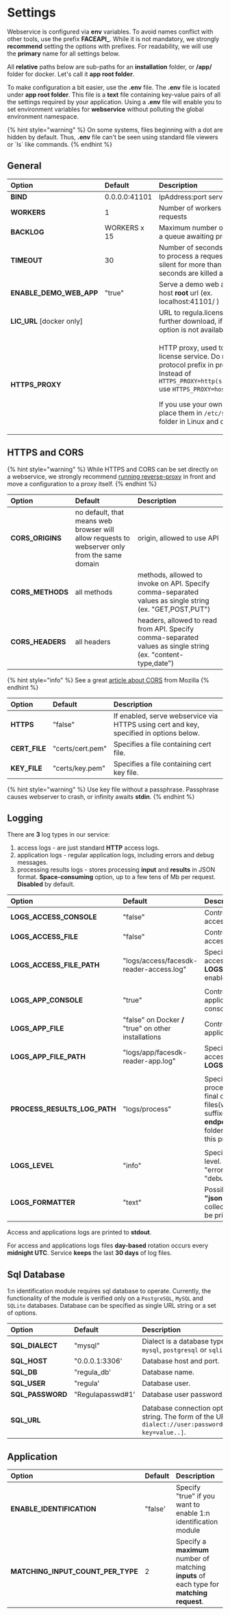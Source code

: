 # Settings

Webservice is configured via **env** variables. To avoid names conflict with other tools, use the prefix **FACEAPI\_**. While it is not mandatory, we strongly **recommend** setting the options with prefixes. For readability, we will use the **primary** name for all settings below.

All **relative** paths below are sub-paths for an **installation** folder, or **/app/** folder for docker. Let's call it **app root folder**.

To make configuration a bit easier, use the **.env** file. The **.env** file is located under **app root folder**. This file is a **text** file containing key-value pairs of all the settings required by your application. Using a **.env** file will enable you to set environment variables for **webservice** without polluting the global environment namespace.

{% hint style="warning" %}
On some systems, files beginning with a dot are hidden by default. Thus, **.env** file can't be seen using standard file viewers or \`ls\` like commands.
{% endhint %}

## General

<table>
  <thead>
    <tr>
      <th style="text-align:left">Option</th>
      <th style="text-align:left">Default</th>
      <th style="text-align:left">Description</th>
    </tr>
  </thead>
  <tbody>
    <tr>
      <td style="text-align:left"><b>BIND</b>
      </td>
      <td style="text-align:left">0.0.0.0:41101</td>
      <td style="text-align:left">IpAddress:port server binding</td>
    </tr>
    <tr>
      <td style="text-align:left"><b>WORKERS</b>
      </td>
      <td style="text-align:left">1</td>
      <td style="text-align:left">Number of workers to process requests</td>
    </tr>
    <tr>
      <td style="text-align:left"><b>BACKLOG</b>
      </td>
      <td style="text-align:left">WORKERS x 15</td>
      <td style="text-align:left">Maximum number of requests in a queue awaiting processing</td>
    </tr>
    <tr>
      <td style="text-align:left"><b>TIMEOUT</b>
      </td>
      <td style="text-align:left">30</td>
      <td style="text-align:left">Number of seconds for a worker to process a request. Workers silent for
        more than this many seconds are killed and restarted.</td>
    </tr>
    <tr>
      <td style="text-align:left"><b>ENABLE_DEMO_WEB_APP</b>
      </td>
      <td style="text-align:left">&quot;true&quot;</td>
      <td style="text-align:left">Serve a demo web app under host <b>root</b> url (ex. localhost:41101/ )</td>
    </tr>
    <tr>
      <td style="text-align:left"><b>LIC_URL</b> [docker only]</td>
      <td style="text-align:left"></td>
      <td style="text-align:left">URL to regula.license file for further download, if the mount option is
        not available</td>
    </tr>
    <tr>
      <td style="text-align:left"><b>HTTPS_PROXY</b>
      </td>
      <td style="text-align:left"></td>
      <td style="text-align:left">
        <p>HTTP proxy, used to connect to license service. Do not specify protocol
          prefix in proxy URL.
          <br />Instead of <code>HTTPS_PROXY=http(s)://host:port</code> use <code>HTTPS_PROXY=host:port</code>
        </p>
        <p>If you use your own TSL certs, place them in <code>/etc/ssl/certs</code> folder
          in Linux and docker envs.</p>
      </td>
    </tr>
  </tbody>
</table>

## HTTPS and CORS

{% hint style="warning" %}
While HTTPS and CORS can be set directly on a webservice, we strongly recommend [running reverse-proxy](general.md#proxy-guard) in front and move a configuration to a proxy itself.
{% endhint %}

| Option | Default | Description |
| :--- | :--- | :--- |
| **CORS\_ORIGINS** | no default, that means web browser will allow requests to webserver only from the same domain | origin, allowed to use API |
| **CORS\_METHODS** | all methods | methods, allowed to invoke on API. Specify comma-separated values as single string \(ex. "GET,POST,PUT"\) |
| **CORS\_HEADERS** | all headers | headers, allowed to read from API. Specify comma-separated values as single string \(ex. "content-type,date"\) |

{% hint style="info" %}
See a great [article about CORS](https://developer.mozilla.org/en-US/docs/Web/HTTP/CORS) from Mozilla
{% endhint %}

| Option | Default | Description |
| :--- | :--- | :--- |
| **HTTPS** | "false" | If enabled, serve webservice via HTTPS using cert and key, specified in options below. |
| **CERT\_FILE** | "certs/cert.pem" | Specifies a file containing cert file. |
| **KEY\_FILE** | "certs/key.pem" | Specifies a file containing cert key file. |

{% hint style="warning" %}
Use key file without a passphrase. Passphrase causes webserver to crash, or infinity awaits **stdin**.
{% endhint %}

## Logging

There are **3** log types in our service:

1. access logs - are just standard **HTTP** access logs.
2. application logs  - regular application logs, including errors and debug messages.
3. processing results logs - stores processing **input** and **results** in JSON format. **Space-consuming** option, up to a few tens of Mb per request. **Disabled** by default.

| Option | Default | Description |
| :--- | :--- | :--- |
| **LOGS\_ACCESS\_CONSOLE** | "false" | Controls whether to print access logs to a console. |
| **LOGS\_ACCESS\_FILE** | "false" | Controls whether to save access logs to a file. |
| **LOGS\_ACCESS\_FILE\_PATH** | "logs/access/facesdk-reader-access.log" | Specifies a file to save access logs if **LOGS\_ACCESS\_FILE** enabled. |
|  |  |  |
| **LOGS\_APP\_CONSOLE** | "true" | Controls whether to print application logs to a console. |
| **LOGS\_APP\_FILE** | "false" on Docker **\/** "true" on other installations | Controls whether to save application logs to a file. |
| **LOGS\_APP\_FILE\_PATH** | "logs/app/facesdk-reader-app.log" | Specifies a file to save access logs if **LOGS\_APP\_FILE** enabled. |
|  |  |  |
| **PROCESS\_RESULTS\_LOG\_PATH** | "logs/process" | Specifies a folder to save processing results. The final output is two files\(with **\_in** and **\_out** suffixes\), located in **endpoint/yyyy/mm/dd/hh** folder under specified in this property path. |
|  |  |  |
| **LOGS\_LEVEL** | "info" | Specify application logs level. Possible values: "error", "warn", "info", "debug" |
| **LOGS\_FORMATTER** | "text" | Possible values: **"text"** / **"json"**. Some log collectors require logs to be printed in json format. |

Access and applications logs are printed to **stdout**.

For access and applications logs files **day-based** rotation occurs every **midnight UTC**. Service **keeps** the last **30 days** of log files.

## Sql Database

1:n identification module requires sql database to operate. Currently, the functionality of the module is verified only
on a `PostgreSQL`, `MySQL` and `SQLite` databases. Database can be specified as single URL string or a set of options.

| Option | Default | Description |
| :--- | :--- | :--- |
| **SQL_DIALECT** | "mysql" | Dialect is a database type such as `mysql`, `postgresql` or `sqlite`. |
| **SQL_HOST** | "0.0.0.1:3306' | Database host and port. |
| **SQL_DB** | "regula_db' | Database name. |
| **SQL_USER** | "regula' | Database user. |
| **SQL_PASSWORD** | "Regulapasswd#1' | Database user password. |
|  |  |  |
| **SQL_URL** | | Database connection options as URL string. The form of the URL is `dialect://user:password@host/dbname[?key=value..]`.|



## Application

| Option | Default | Description |
| :--- | :--- | :--- |
| **ENABLE\_IDENTIFICATION** | "false' | Specify "true" if you want to enable 1:n identification module |
| **MATCHING\_INPUT\_COUNT\_PER\_TYPE** | 2 | Specify a **maximum** number of matching **inputs** of each type for **matching request**. |

